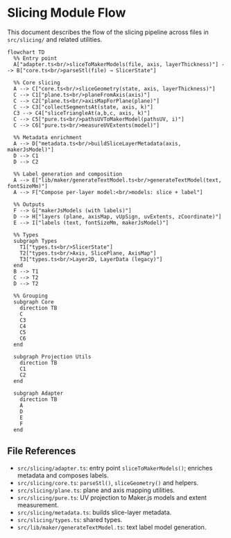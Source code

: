 # Slicing Module Flow

This document describes the flow of the slicing pipeline across files in `src/slicing/` and related utilities.

```mermaid
flowchart TD
  %% Entry point
  A["adapter.ts<br/>sliceToMakerModels(file, axis, layerThickness)"] --> B["core.ts<br/>parseStl(file) → SlicerState"]

  %% Core slicing
  A --> C["core.ts<br/>sliceGeometry(state, axis, layerThickness)"]
  C --> C1["plane.ts<br/>planeFromAxis(axis)"]
  C --> C2["plane.ts<br/>axisMapForPlane(plane)"]
  C --> C3["collectSegmentsAt(state, axis, k)"]
  C3 --> C4["sliceTriangleAt(a,b,c, axis, k)"]
  C --> C5["pure.ts<br/>pathsUVToMakerModel(pathsUV, i)"]
  C --> C6["pure.ts<br/>measureUVExtents(model)"]

  %% Metadata enrichment
  A --> D["metadata.ts<br/>buildSliceLayerMetadata(axis, makerJsModel)"]
  D --> C1
  D --> C2

  %% Label generation and composition
  A --> E["lib/maker/generateTextModel.ts<br/>generateTextModel(text, fontSizeMm)"]
  A --> F["Compose per-layer model:<br/>models: slice + label"]

  %% Outputs
  F --> G["makerJsModels (with labels)"]
  D --> H["layers (plane, axisMap, vUpSign, uvExtents, zCoordinate)"]
  E --> I["labels (text, fontSizeMm, makerJsModel)"]

  %% Types
  subgraph Types
    T1["types.ts<br/>SlicerState"]
    T2["types.ts<br/>Axis, SlicePlane, AxisMap"]
    T3["types.ts<br/>Layer2D, LayerData (legacy)"]
  end
  B --> T1
  C --> T2
  D --> T2

  %% Grouping
  subgraph Core
    direction TB
    C
    C3
    C4
    C5
    C6
  end

  subgraph Projection Utils
    direction TB
    C1
    C2
  end

  subgraph Adapter
    direction TB
    A
    D
    E
    F
  end
```

## File References
- `src/slicing/adapter.ts`: entry point `sliceToMakerModels()`; enriches metadata and composes labels.
- `src/slicing/core.ts`: `parseStl()`, `sliceGeometry()` and helpers.
- `src/slicing/plane.ts`: plane and axis mapping utilities.
- `src/slicing/pure.ts`: UV projection to Maker.js models and extent measurement.
- `src/slicing/metadata.ts`: builds slice-layer metadata.
- `src/slicing/types.ts`: shared types.
- `src/lib/maker/generateTextModel.ts`: text label model generation.
